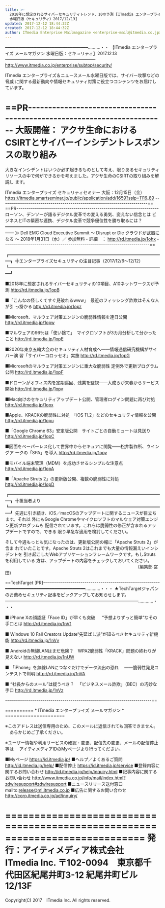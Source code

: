 ```yaml
---
title: >-
  2018年に想定されるサイバーセキュリティトレンド、10の予測 [ITmedia エンタープライズ メールマガジン
  水曜日版（セキュリティ）2017/12/13]
updated: 2017-12-12 18:44:32Z
created: 2017-12-12 18:44:32Z
author: ITmedia Enterprise Mailmagazine <enterprise-mail@itmedia.co.jp>
---
```


━━━━━━━━━━━━━━━━━━━━━━━━━━━━━━━━……‥‥・・
【ITmedia エンタープライズ メールマガジン 水曜日版：セキュリティ】2017.12.13
━━━━━━━━━━━━━━━━━━━━━
http://www.itmedia.co.jp/enterprise/subtop/security/

ITmedia エンタープライズ＆ニュースメール水曜日版では、サイバー攻撃などの脅威
に関する最新動向や情報セキュリティ対策に役立つコンテンツをお届けしています。

==PR------------------------------------------------------------------------
大阪開催：
アクサ生命におけるCSIRTとサイバーインシデントレスポンスの取り組み
============================================================================
大きなインシデントはいつか必ず起きるものとして考え、限りあるセキュリティ
リソースの中で何ができるかを考えました。アクサ生命のCSIRTの取り組みを解説し
ます。

ITmedia エンタープライズ セキュリティセミナー
大阪：12月15日（金）
 https://itmedia.smartseminar.jp/public/application/add/1659?sslp=1116_89
--------------------------------------------------------------------------==
==PR------------------------------------------------------------------------
ローソン、デンソーが語るデジタル変革での変える勇気、変えない信念とは
ビジネスとITの緊密な連携、デジタル変革で競争優位性を勝ち取るには？
━━━━━━━━━━━━━━━━━━━━━━━━━━━━━━━━━━━━━━
≫ Dell EMC Cloud Executive Summit 〜 Disrupt or Die クラウドが武器になる 〜
2018年1月31日（水）／ 参加無料・詳細　： http://rd.itmedia.jp/1ohx
--------------------------------------------------------------------------==

┏━━━━━━━━━━━━━━━━━━━━━━━━━━━━━━━━━━━━┓
╋エンタープライズセキュリティの注目記事（2017/12/6〜12/12）
┗━━━━━━━━━━━━━━━━━━━━━━━━━━━━━━━━━━━━┛

■2018年に想定されるサイバーセキュリティの10項目、A10ネットワークスが予測
http://rd.itmedia.jp/1opB

■「こんなの怪しくてすぐ見破れるwww」　最近のフィッシング詐欺はそんな人が引
っ掛かる
http://rd.itmedia.jp/1opz

■Microsoft、マルウェア対策エンジンの脆弱性情報を連日公開
http://rd.itmedia.jp/1opw

■マルウェアの96％は「使い捨て」　マイクロソフトが3カ月分析して分かったこと
http://rd.itmedia.jp/1opE

■2020年東京五輪大会のセキュリティ人材育成へ——情報通信研究機構がサイバー演
習「サイバーコロッセオ」実施
http://rd.itmedia.jp/1opG

■Microsoftのマルウェア対策エンジンに重大な脆弱性 定例外で更新プログラム公開
http://rd.itmedia.jp/1opF

■ドローンがオフィス内を定期巡回、残業を監視——大成らが来春からサービス開始
http://rd.itmedia.jp/1opv

■Mac向けのセキュリティアップデート公開、管理者ログイン問題に再び対処
http://rd.itmedia.jp/1opx

■Apple、KRACKの脆弱性に対処　「iOS 11.2」などのセキュリティ情報を公開
http://rd.itmedia.jp/1opu

■「Google Chrome 63」安定版公開　サイトごとの自動ミュートは見送り
http://rd.itmedia.jp/1opC

■図面をペーパーレス化して世界中からセキュアに閲覧——松井製作所、ウイングア
ークの「SPA」を導入
http://rd.itmedia.jp/1opy

■モバイル端末管理（MDM）を成功させるシンプルな注意点
http://rd.itmedia.jp/1opA

■「Apache Struts 2」の更新版公開、複数の脆弱性に対処
http://rd.itmedia.jp/1opD

┏━━━━━━━━━━━━━━━━━━━━━━━━━━━━━━━━━━━━┓
╋担当者より
┗━━━━━━━━━━━━━━━━━━━━━━━━━━━━━━━━━━━━┛
先週に引き続き、iOS／macOSのアップデートに関するニュースが目立ちます。それ以
外にもGoogle Chromeやマイクロソフトのマルウェア対策エンジン更新プログラムも
配信されています。これらは脆弱性の修正が含まれるアップデートですので、できる
限り早急な適用を検討してください。

そして今週もっとも気になったのは、更新版公開の報に「Apache Struts 2」が含ま
れていたことです。Apache Struts 2はこれまでも大量の情報漏えいインシデントを
引き起こしたWebアプリケーションフレームワークです。もしStrutsを利用している
方は、アップデートの内容をチェックしておいてください。
　　　　　　　　　　　　　　　　　　　　　　　　　　　　　　 （編集部 宮田）

==TechTarget [PR]-----------------------------------------------------------
━━━━━━━━━━━━━━━━━━━━━━━━━━━━━━━…………・・・
★TechTargetジャパンのお薦めセキュリティ記事をピックアップしてお知らせします。
━━━━━━━━━━━━━━━━━━━━━━━━━━━━━━━…………・・・

■ iPhone Xの顔認証「Face ID」が早くも突破
　 “予想よりずっと簡単”なその手口とは
http://rd.itmedia.jp/1nV1

■ Windows 10 Fall Creators Update“先延ばし派”が知るべきセキュリティ新機能
http://rd.itmedia.jp/1nVy

■ Androidの無線LANはまだ危険？　WPA2脆弱性「KRACK」問題の終わりが見えない
http://rd.itmedia.jp/1nUW

■ 「iPhone」を無線LANにつなぐだけでデータ流出の恐れ
　——脆弱性発見コンテストで判明
http://rd.itmedia.jp/1nVA

■ “社長からのメール”は疑うべき？
　「ビジネスメール詐欺」（BEC）の巧妙な手口
http://rd.itmedia.jp/1nVz

--------------------------------------------------------------------------==

========== * ITmedia エンタープライズ メールマガジン * =====================

※このアドレスは送信専用のため、このメールに返信されても回答できません。
　あらかじめご了承ください。

※ユーザー情報や利用サービスの確認・変更、配信先の変更、メールの配信停止等は
　アイティメディアIDのMyページより行ってください。

■Myページ
https://id.itmedia.jp/
■ヘルプ／よくあるご質問
http://id.itmedia.jp/help/
■配信停止
https://id.itmedia.jp/service
■登録内容に関するお問い合わせ
http://id.itmedia.jp/help/inquiry.html
■記事内容に関するお問い合わせ
http://www.itmedia.co.jp/info/mail/index.html?zdwiresupport#zdwiresupport
■ニュースリリース送付窓口
mailto:release@ml.itmedia.co.jp
■広告に関するお問い合わせ
http://corp.itmedia.co.jp/ad/inquiry/

============================================================================
発行：アイティメディア株式会社　ITmedia Inc.
〒102-0094　東京都千代田区紀尾井町3-12 紀尾井町ビル 12/13F
============================================================================
Copyright(C) 2017　ITmedia Inc. All rights reserved.